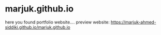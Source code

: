 # marjuk.github.io
here you found portfolio website....
preview website: https://marjuk-ahmed-siddiki.github.io/marjuk.github.io
